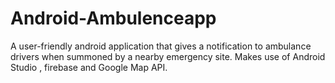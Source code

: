 # Android-Ambulenceapp
A user-friendly android application that gives a notification to ambulance drivers when summoned by a nearby emergency site. Makes use of Android
Studio , firebase and Google Map API.
